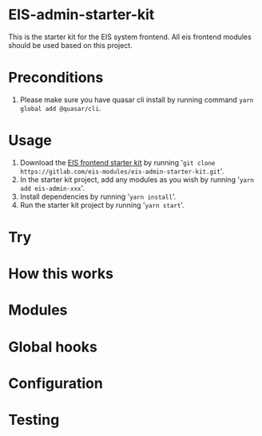 # EIS-admin-starter-kit
This is the starter kit for the EIS system frontend. All eis frontend modules should be used based on this project.

# Preconditions
1. Please make sure you have quasar cli install by running command `yarn global add @quasar/cli`.

# Usage
1. Download the [EIS frontend starter kit](https://www.npmjs.com/package/eis-admin-starter-kit) by running '`git clone https://gitlab.com/eis-modules/eis-admin-starter-kit.git`'.
2. In the starter kit project, add any modules as you wish by running '`yarn add eis-admin-xxx`'.
3. Install dependencies by running '`yarn install`'.
4. Run the starter kit project by running '`yarn start`'.

# Try
# How this works
# Modules
# Global hooks
# Configuration
# Testing